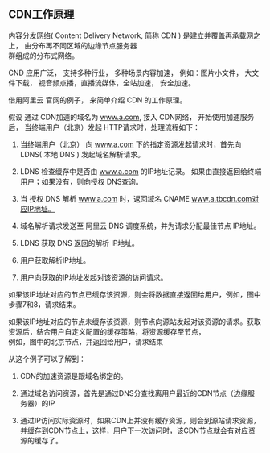 ## CDN工作原理

内容分发网络( Content Delivery Network, 简称 CDN ) 是建立并覆盖再承载网之上， 由分布再不同区域的边缘节点服务器  
群组成的分布式网络。  

CND 应用广泛， 支持多种行业， 多种场景内容加速， 例如：图片小文件， 大文件下载， 视音频点播，直播流媒体，全站加速， 安全加速。  

借用阿里云 官网的例子， 来简单介绍 CDN 的工作原理。  

假设 通过 CDN加速的域名为  www.a.com, 接入 CDN网络， 开始使用加速服务后， 当终端用户（北京）发起 HTTP请求时，处理流程如下：  

1. 当终端用户（北京） 向 www.a.com 下的指定资源发起请求时，首先向 LDNS( 本地 DNS ) 发起域名解析请求。

2. LDNS 检查缓存中是否由 www.a.com 的IP地址记录。 如果由直接返回给终端用户；如果没有，则向授权 DNS查询。

3. 当 授权 DNS 解析 www.a.com 时，返回域名 CNAME www.a.tbcdn.com对应IP地址。 

4. 域名解析请求发送至 阿里云 DNS 调度系统，并为请求分配最佳节点 IP地址。

5. LDNS 获取 DNS 返回的解析 IP地址。  

6. 用户获取解析IP地址。

7. 用户向获取的IP地址发起对该资源的访问请求。  


如果该IP地址对应的节点已缓存该资源，则会将数据直接返回给用户，例如，图中步骤7和8，请求结束。

如果该IP地址对应的节点未缓存该资源，则节点向源站发起对该资源的请求。获取资源后，结合用户自定义配置的缓存策略，将资源缓存至节点，  
例如，图中的北京节点，并返回给用户，请求结束  


从这个例子可以了解到：

1. CDN的加速资源是跟域名绑定的。

2. 通过域名访问资源，首先是通过DNS分查找离用户最近的CDN节点（边缘服务器）的IP

3. 通过IP访问实际资源时，如果CDN上并没有缓存资源，则会到源站请求资源，并缓存到CDN节点上，这样，用户下一次访问时，该CDN节点就会有对应资源的缓存了。
